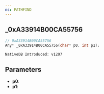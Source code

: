 ```yaml
---
ns: PATHFIND
---
```

## _0xA33914B00CA55756

```c
// 0xA33914B00CA55756
Any* _0xA33914B00CA55756(char* p0, int p1);
```

```
NativeDB Introduced: v1207
```

## Parameters
* **p0**:
* **p1**:
